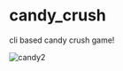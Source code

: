 # candy_crush
cli based candy crush game!

![candy2](https://user-images.githubusercontent.com/111035307/224275329-0bbbb7cf-a2c4-4278-8bc9-32b968ad240f.gif)
